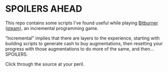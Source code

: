 # **SPOILERS AHEAD**

This repo contains some scripts I've found useful while playing [Bitburner](https://danielyxie.github.io/bitburner/) ([steam](https://store.steampowered.com/app/1812820/Bitburner/)), an incremental programming game.

"Incremental" implies that there are layers to the experience, starting with building scripts to generate cash to buy augmentations, then resetting your progress with those augmentations to do more of the same, and then... SPOILERS.

Click through the source at your peril.
